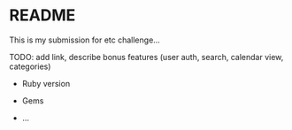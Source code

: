 # README

This is my submission for etc challenge...

TODO: add link, describe bonus features (user auth, search, calendar view, categories)

* Ruby version

* Gems

* ...
